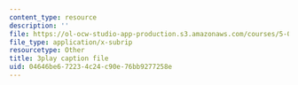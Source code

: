 ```yaml
---
content_type: resource
description: ''
file: https://ol-ocw-studio-app-production.s3.amazonaws.com/courses/5-07sc-biological-chemistry-i-fall-2013/04646be672234c24c90e76bb9277258e_qa8IepmE5Mw.srt
file_type: application/x-subrip
resourcetype: Other
title: 3play caption file
uid: 04646be6-7223-4c24-c90e-76bb9277258e
---
```

